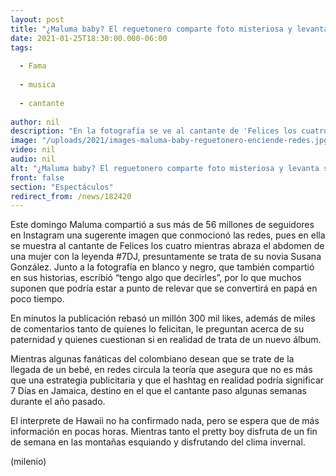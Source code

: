 ```yaml
---
layout: post
title: "¿Maluma baby? El reguetonero comparte foto misteriosa y levanta sospechas de que será papá"
date: 2021-01-25T18:30:00.000-06:00
tags:
  
  - Fama
  
  - musica
  
  - cantante
  
author: nil
description: "En la fotografía se ve al cantante de 'Felices los cuatro' junto al abdomen de una mujer, por lo que muchos especulan que podría tratarse de la llegada un bebé. "
image: "/uploads/2021/images-maluma-baby-reguetonero-enciende-redes.jpg"
video: nil
audio: nil
alt: "¿Maluma baby? El reguetonero comparte foto misteriosa y levanta sospechas de que será papá"
front: false
section: "Espectáculos"
redirect_from: /news/182420
---
```


Este domingo Maluma compartió a sus más de 56 millones de seguidores en Instagram una sugerente imagen que conmocionó las redes, pues en ella se muestra al cantante de Felices los cuatro mientras abraza el abdomen de una mujer con la leyenda #7DJ, presuntamente se trata de su novia Susana González. Junto a la fotografía en blanco y negro, que también compartió en sus historias, escribió “tengo algo que decirles”, por lo que muchos suponen que podría estar a punto de relevar que se convertirá en papá en poco tiempo. 

En minutos la publicación rebasó un millón 300 mil likes, además de miles de comentarios tanto de quienes lo felicitan, le preguntan acerca de su paternidad y quienes cuestionan si en realidad de trata de un nuevo álbum. 

Mientras algunas fanáticas del colombiano desean que se trate de la llegada de un bebé, en redes circula la teoría que asegura que no es más que una estrategia publicitaria y que el hashtag en realidad podría significar 7 Días en Jamaica, destino en el que el cantante paso algunas semanas durante el año pasado. 

El interprete de Hawaii no ha confirmado nada, pero se espera que de más información en pocas horas. Mientras tanto el pretty boy disfruta de un fin de semana en las montañas esquiando y disfrutando del clima invernal. 

(milenio)